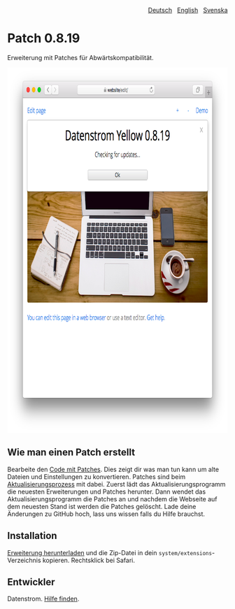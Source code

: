 <p align="right"><a href="README-de.md">Deutsch</a> &nbsp; <a href="README.md">English</a> &nbsp; <a href="README-sv.md">Svenska</a></p>

# Patch 0.8.19

Erweiterung mit Patches für Abwärtskompatibilität.

<p align="center"><img src="patch-screenshot.png?raw=true" width="795" height="836" alt="Bildschirmfoto"></p>

## Wie man einen Patch erstellt

Bearbeite den [Code mit Patches](https://github.com/datenstrom/yellow-extensions/blob/master/source/patch/patch.php). Dies zeigt dir was man tun kann um alte Dateien und Einstellungen zu konvertieren. Patches sind beim [Aktualisierungsprozess](https://github.com/datenstrom/yellow-extensions/tree/master/source/update/README-de.md) mit dabei. Zuerst lädt das Aktualisierungsprogramm die neuesten Erweiterungen und Patches herunter. Dann wendet das Aktualisierungsprogramm die Patches an und nachdem die Webseite auf dem neuesten Stand ist werden die Patches gelöscht. Lade deine Änderungen zu GitHub hoch, lass uns wissen falls du Hilfe brauchst.

## Installation

[Erweiterung herunterladen](https://github.com/datenstrom/yellow-extensions/raw/master/zip/patch.zip) und die Zip-Datei in dein `system/extensions`-Verzeichnis kopieren. Rechtsklick bei Safari.

## Entwickler

Datenstrom. [Hilfe finden](https://datenstrom.se/de/yellow/help/).
